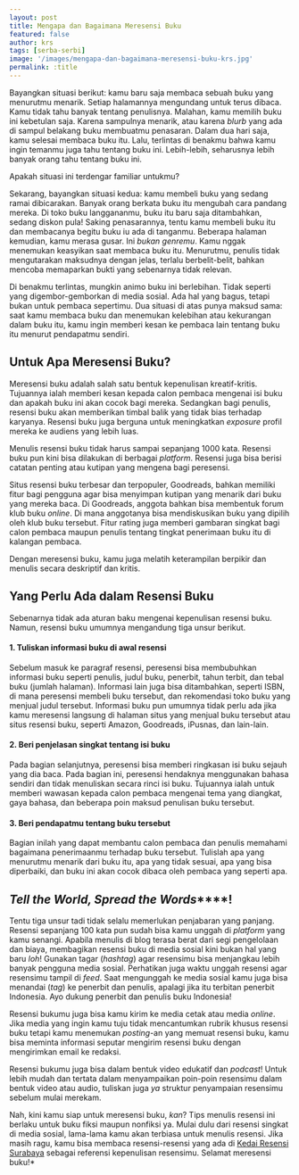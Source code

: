 ```yaml
---
layout: post
title: Mengapa dan Bagaimana Meresensi Buku
featured: false
author: krs
tags: [serba-serbi]
image: '/images/mengapa-dan-bagaimana-meresensi-buku-krs.jpg'
permalink: :title
---
```


Bayangkan situasi berikut: kamu baru saja membaca sebuah buku yang menurutmu menarik. Setiap halamannya mengundang untuk terus dibaca. Kamu tidak tahu banyak tentang penulisnya. Malahan, kamu memilih buku ini kebetulan saja. Karena sampulnya menarik, atau karena _blurb_ yang ada di sampul belakang buku membuatmu penasaran. Dalam dua hari saja, kamu selesai membaca buku itu. Lalu, terlintas di benakmu bahwa kamu ingin temanmu juga tahu tentang buku ini. Lebih-lebih, seharusnya lebih banyak orang tahu tentang buku ini.

Apakah situasi ini terdengar familiar untukmu?

Sekarang, bayangkan situasi kedua: kamu membeli buku yang sedang ramai dibicarakan. Banyak orang berkata buku itu mengubah cara pandang mereka. Di toko buku langgananmu, buku itu baru saja ditambahkan, sedang diskon pula! Saking penasarannya, tentu kamu membeli buku itu dan membacanya begitu buku iu ada di tanganmu. Beberapa halaman kemudian, kamu merasa gusar. Ini _bukan genremu_. Kamu nggak menemukan keasyikan saat membaca buku itu. Menurutmu, penulis tidak mengutarakan maksudnya dengan jelas, terlalu berbelit-belit, bahkan mencoba memaparkan bukti yang sebenarnya tidak relevan.

Di benakmu terlintas, mungkin animo buku ini berlebihan. Tidak seperti yang digembor-gemborkan di media sosial. Ada hal yang bagus, tetapi bukan untuk pembaca sepertimu. Dua situasi di atas punya maksud sama: saat kamu membaca buku dan menemukan kelebihan atau kekurangan dalam buku itu, kamu ingin memberi kesan ke pembaca lain tentang buku itu menurut pendapatmu sendiri.

## **Untuk Apa Meresensi Buku?**

Meresensi buku adalah salah satu bentuk kepenulisan kreatif-kritis. Tujuannya ialah memberi kesan kepada calon pembaca mengenai isi buku dan apakah buku ini akan cocok bagi mereka. Sedangkan bagi penulis, resensi buku akan memberikan timbal balik yang tidak bias terhadap karyanya. Resensi buku juga berguna untuk meningkatkan _exposure_ profil mereka ke audiens yang lebih luas.

Menulis resensi buku tidak harus sampai sepanjang 1000 kata. Resensi buku pun kini bisa dilakukan di berbagai _platform_. Resensi juga bisa berisi catatan penting atau kutipan yang mengena bagi peresensi. 

Situs resensi buku terbesar dan terpopuler, Goodreads, bahkan memiliki fitur bagi pengguna agar bisa menyimpan kutipan yang menarik dari buku yang mereka baca. Di Goodreads, anggota bahkan bisa membentuk forum klub buku _online_. Di mana anggotanya bisa mendiskusikan buku yang dipilih oleh klub buku tersebut. Fitur rating juga memberi gambaran singkat bagi calon pembaca maupun penulis tentang tingkat penerimaan buku itu di kalangan pembaca.

Dengan meresensi buku, kamu juga melatih keterampilan berpikir dan menulis secara deskriptif dan kritis. 

## **Yang Perlu Ada dalam Resensi Buku**

Sebenarnya tidak ada aturan baku mengenai kepenulisan resensi buku. Namun, resensi buku umumnya mengandung tiga unsur berikut.

#### 1\. Tuliskan informasi buku di awal resensi

Sebelum masuk ke paragraf resensi, peresensi bisa membubuhkan informasi buku seperti penulis, judul buku, penerbit, tahun terbit, dan tebal buku (jumlah halaman). Informasi lain juga bisa ditambahkan, seperti ISBN, di mana peresensi membeli buku tersebut, dan rekomendasi toko buku yang menjual judul tersebut. Informasi buku pun umumnya tidak perlu ada jika kamu meresensi langsung di halaman situs yang menjual buku tersebut atau situs resensi buku, seperti Amazon, Goodreads, iPusnas, dan lain-lain.

#### 2\. Beri penjelasan singkat tentang isi buku

Pada bagian selanjutnya, peresensi bisa memberi ringkasan isi buku sejauh yang dia baca. Pada bagian ini, peresensi hendaknya menggunakan bahasa sendiri dan tidak menuliskan secara rinci isi buku. Tujuannya ialah untuk memberi wawasan kepada calon pembaca mengenai tema yang diangkat, gaya bahasa, dan beberapa poin maksud penulisan buku tersebut.

#### 3\. Beri pendapatmu tentang buku tersebut

Bagian inilah yang dapat membantu calon pembaca dan penulis memahami bagaimana penerimaanmu terhadap buku tersebut. Tulislah apa yang menurutmu menarik dari buku itu, apa yang tidak sesuai, apa yang bisa diperbaiki, dan buku ini akan cocok dibaca oleh pembaca yang seperti apa.

## **_Tell the World, Spread the Words_****!**

Tentu tiga unsur tadi tidak selalu memerlukan penjabaran yang panjang. Resensi sepanjang 100 kata pun sudah bisa kamu unggah di _platform_ yang kamu senangi. Apabila menulis di blog terasa berat dari segi pengelolaan dan biaya, membagikan resensi buku di media sosial kini bukan hal yang baru _loh_! Gunakan tagar (_hashtag_) agar resensimu bisa menjangkau lebih banyak pengguna media sosial. Perhatikan juga waktu unggah resensi agar resensimu tampil di _feed_. Saat mengunggah ke media sosial kamu juga bisa menandai (_tag_) ke penerbit dan penulis, apalagi jika itu terbitan penerbit Indonesia. Ayo dukung penerbit dan penulis buku Indonesia! 

Resensi bukumu juga bisa kamu kirim ke media cetak atau media _online_. Jika media yang ingin kamu tuju tidak mencantumkan rubrik khusus resensi buku tetapi kamu menemukan _posting_\-an yang memuat resensi buku, kamu bisa meminta informasi seputar mengirim resensi buku dengan mengirimkan email ke redaksi.

Resensi bukumu juga bisa dalam bentuk video edukatif dan _podcast_! Untuk lebih mudah dan tertata dalam menyampaikan poin-poin resensimu dalam bentuk video atau audio, tuliskan juga _ya_ struktur penyampaian resensimu sebelum mulai merekam.

Nah, kini kamu siap untuk meresensi buku, _kan_? Tips menulis resensi ini berlaku untuk buku fiksi maupun nonfiksi ya. Mulai dulu dari resensi singkat di media sosial, lama-lama kamu akan terbiasa untuk menulis resensi. Jika masih ragu, kamu bisa membaca resensi-resensi yang ada di [Kedai Resensi Surabaya](/) sebagai referensi kepenulisan resensimu. Selamat meresensi buku!\*
